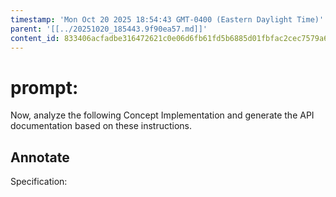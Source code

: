 ```yaml
---
timestamp: 'Mon Oct 20 2025 18:54:43 GMT-0400 (Eastern Daylight Time)'
parent: '[[../20251020_185443.9f90ea57.md]]'
content_id: 833406acfadbe316472621c0e06d6fb61fd5b6885d01fbfac2cec7579a6f3ea3
---
```


# prompt:

Now, analyze the following Concept Implementation and generate the API documentation based on these instructions.

## Annotate

Specification:
